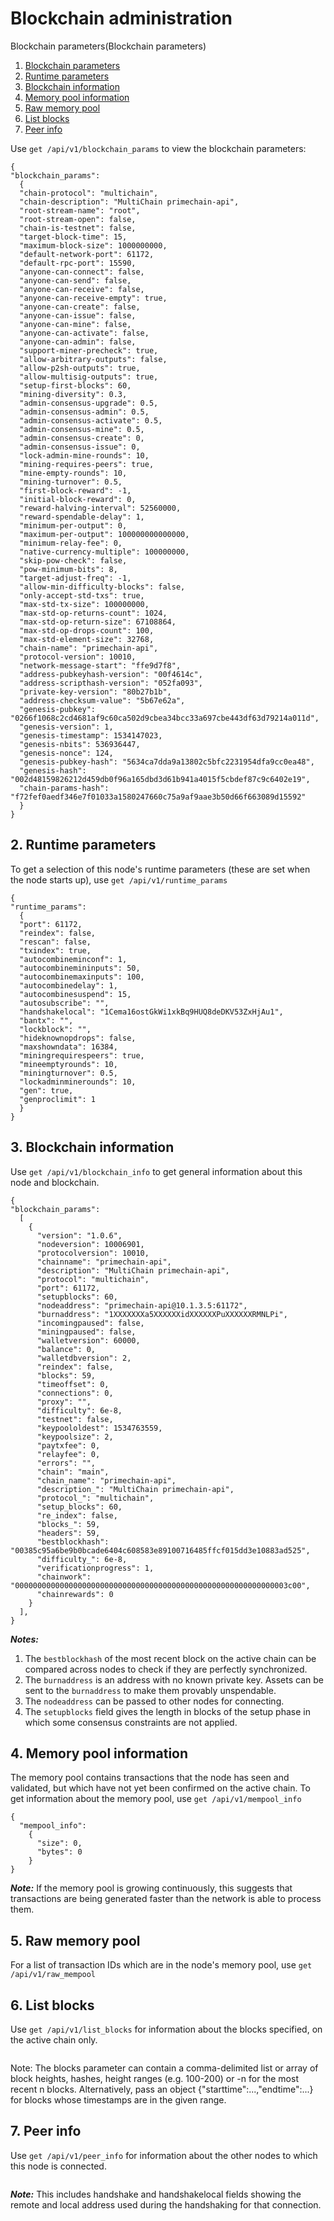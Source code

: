 # Blockchain administration

Blockchain parameters(Blockchain parameters)

1. [Blockchain parameters](#1-Blockchain-parameters)
2. [Runtime parameters](#2-runtime-parameters)
3. [Blockchain information](#3-blockchain-information)
4. [Memory pool information](#4-memory-pool-information)
5. [Raw memory pool](#5-raw-memory-pool)
6. [List blocks](#6-list-blocks)
7. [Peer info](#7-peer-info)

Use `get /api/v1/blockchain_params` to view the blockchain parameters:

```
{
"blockchain_params": 
  {
  "chain-protocol": "multichain",
  "chain-description": "MultiChain primechain-api",
  "root-stream-name": "root",
  "root-stream-open": false,
  "chain-is-testnet": false,
  "target-block-time": 15,
  "maximum-block-size": 1000000000,
  "default-network-port": 61172,
  "default-rpc-port": 15590,
  "anyone-can-connect": false,
  "anyone-can-send": false,
  "anyone-can-receive": false,
  "anyone-can-receive-empty": true,
  "anyone-can-create": false,
  "anyone-can-issue": false,
  "anyone-can-mine": false,
  "anyone-can-activate": false,
  "anyone-can-admin": false,
  "support-miner-precheck": true,
  "allow-arbitrary-outputs": false,
  "allow-p2sh-outputs": true,
  "allow-multisig-outputs": true,
  "setup-first-blocks": 60,
  "mining-diversity": 0.3,
  "admin-consensus-upgrade": 0.5,
  "admin-consensus-admin": 0.5,
  "admin-consensus-activate": 0.5,
  "admin-consensus-mine": 0.5,
  "admin-consensus-create": 0,
  "admin-consensus-issue": 0,
  "lock-admin-mine-rounds": 10,
  "mining-requires-peers": true,
  "mine-empty-rounds": 10,
  "mining-turnover": 0.5,
  "first-block-reward": -1,
  "initial-block-reward": 0,
  "reward-halving-interval": 52560000,
  "reward-spendable-delay": 1,
  "minimum-per-output": 0,
  "maximum-per-output": 100000000000000,
  "minimum-relay-fee": 0,
  "native-currency-multiple": 100000000,
  "skip-pow-check": false,
  "pow-minimum-bits": 8,
  "target-adjust-freq": -1,
  "allow-min-difficulty-blocks": false,
  "only-accept-std-txs": true,
  "max-std-tx-size": 100000000,
  "max-std-op-returns-count": 1024,
  "max-std-op-return-size": 67108864,
  "max-std-op-drops-count": 100,
  "max-std-element-size": 32768,
  "chain-name": "primechain-api",
  "protocol-version": 10010,
  "network-message-start": "ffe9d7f8",
  "address-pubkeyhash-version": "00f4614c",
  "address-scripthash-version": "052fa093",
  "private-key-version": "80b27b1b",
  "address-checksum-value": "5b67e62a",
  "genesis-pubkey": "0266f1068c2cd4681af9c60ca502d9cbea34bcc33a697cbe443df63d79214a011d",
  "genesis-version": 1,
  "genesis-timestamp": 1534147023,
  "genesis-nbits": 536936447,
  "genesis-nonce": 124,
  "genesis-pubkey-hash": "5634ca7dda9a13802c5bfc2231954dfa9cc0ea48",
  "genesis-hash": "002d48159826212d459db0f96a165dbd3d61b941a4015f5cbdef87c9c6402e19",
  "chain-params-hash": "f72fef0aedf346e7f01033a1580247660c75a9af9aae3b50d66f663089d15592"
  }
}
```

## 2. Runtime parameters
To get a selection of this node's runtime parameters (these are set when the node starts up), use `get /api/v1/runtime_params`

```
{
"runtime_params": 
  {
  "port": 61172,
  "reindex": false,
  "rescan": false,
  "txindex": true,
  "autocombineminconf": 1,
  "autocombinemininputs": 50,
  "autocombinemaxinputs": 100,
  "autocombinedelay": 1,
  "autocombinesuspend": 15,
  "autosubscribe": "",
  "handshakelocal": "1Cema16ostGkWi1xkBq9HUQ8deDKV53ZxHjAu1",
  "bantx": "",
  "lockblock": "",
  "hideknownopdrops": false,
  "maxshowndata": 16384,
  "miningrequirespeers": true,
  "mineemptyrounds": 10,
  "miningturnover": 0.5,
  "lockadminminerounds": 10,
  "gen": true,
  "genproclimit": 1
  }
}
```
## 3. Blockchain information

Use `get /api/v1/blockchain_info` to get general information about this node and blockchain. 
```
{
"blockchain_params": 
  [
    {
      "version": "1.0.6",
      "nodeversion": 10006901,
      "protocolversion": 10010,
      "chainname": "primechain-api",
      "description": "MultiChain primechain-api",
      "protocol": "multichain",
      "port": 61172,
      "setupblocks": 60,
      "nodeaddress": "primechain-api@10.1.3.5:61172",
      "burnaddress": "1XXXXXXXa5XXXXXXidXXXXXXPuXXXXXXRMNLPi",
      "incomingpaused": false,
      "miningpaused": false,
      "walletversion": 60000,
      "balance": 0,
      "walletdbversion": 2,
      "reindex": false,
      "blocks": 59,
      "timeoffset": 0,
      "connections": 0,
      "proxy": "",
      "difficulty": 6e-8,
      "testnet": false,
      "keypoololdest": 1534763559,
      "keypoolsize": 2,
      "paytxfee": 0,
      "relayfee": 0,
      "errors": "",
      "chain": "main",
      "chain_name": "primechain-api",
      "description_": "MultiChain primechain-api",
      "protocol_": "multichain",
      "setup_blocks": 60,
      "re_index": false,
      "blocks_": 59,
      "headers": 59,
      "bestblockhash": "00385c95a6be9b0bcade6404c608583e89100716485ffcf015dd3e10883ad525",
      "difficulty_": 6e-8,
      "verificationprogress": 1,
      "chainwork": "0000000000000000000000000000000000000000000000000000000000003c00",
      "chainrewards": 0
    }
  ],
}
```
***Notes:***
1. The `bestblockhash` of the most recent block on the active chain can be compared across nodes to check if they are perfectly synchronized.
2. The `burnaddress` is an address with no known private key. Assets can be sent to the `burnaddress` to make them provably unspendable. 
3. The `nodeaddress` can be passed to other nodes for connecting. 
4. The `setupblocks` field gives the length in blocks of the setup phase in which some consensus constraints are not applied.

## 4. Memory pool information
The memory pool contains transactions that the node has seen and validated, but which have not yet been confirmed on the active chain. To get information about the memory pool, use `get /api/v1/mempool_info`

```
{
  "mempool_info": 
    {
      "size": 0,
      "bytes": 0
    }
}
```
***Note:***
If the memory pool is growing continuously, this suggests that transactions are being generated faster than the network is able to process them.

## 5. Raw memory pool
For a list of transaction IDs which are in the node's memory pool, use `get /api/v1/raw_mempool`

## 6. List blocks
Use `get /api/v1/list_blocks` for information about the blocks specified, on the active chain only.

```
```
Note: The blocks parameter can contain a comma-delimited list or array of block heights, hashes, height ranges (e.g. 100-200) or -n for the most recent n blocks. Alternatively, pass an object {"starttime":...,"endtime":...} for blocks whose timestamps are in the given range.

## 7. Peer info
Use `get /api/v1/peer_info` for information about the other nodes to which this node is connected.
```
```
***Note:*** 
This includes handshake and handshakelocal fields showing the remote and local address used during the handshaking for that connection.
